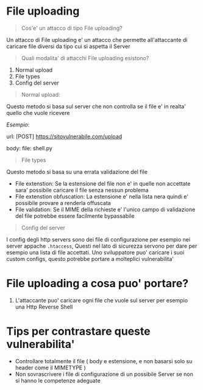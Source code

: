 # File uploading

> Cos'e' un attacco di tipo File uploading?

Un attacco di File uploading e' un attacco che permette all'attaccante di caricare file diversi da tipo cui si aspetta il Server

> Quali modalita' di attacchi File uploading esistono?

1. Normal upload
2. File types
3. Config del server


> Normal upload:

Questo metodo si basa sul server che non controlla se il file e' in realta' quello che vuole ricevere

*Esempio*:

url: [POST] https://sitovulnerabile.com/upload

body:
file: shell.py

> File types

Questo metodo si basa su una errata validazione del file 

- File extenstion: Se la estensione del file non e' in quelle non accettate sara' possibile caricare il file senza nessun problema
- File extenstion obfuscation: La estensione e' nella lista nera quindi e' possibile provare a renderla offuscata
- File validation: Se il MIME della richieste e' l'unico campo di validazione del file potrebbe essere facilmente bypassabile

> Config del server

I config degli http servers sono dei file di configurazione per esempio nei server appache `.htaccess`, Questi nel lato di sicurezza servono per dare per esempio una lista di file accettati. Uno sviluppatore puo' caricare i suoi custom configs, questo potrebbe portare a molteplici vulnerabilita'

 # File uploading a cosa puo' portare?

1. L'attaccante puo' caricare ogni file che vuole sul server per esempio una Http Reverse Shell


# Tips per contrastare queste vulnerabilita'

- Controllare totalmente il file ( body e estensione, e non basarsi solo su header come il MIMETYPE )
- Non sovrascrivere i file di configurazione di un possibile Server se non si hanno le competenze adeguate